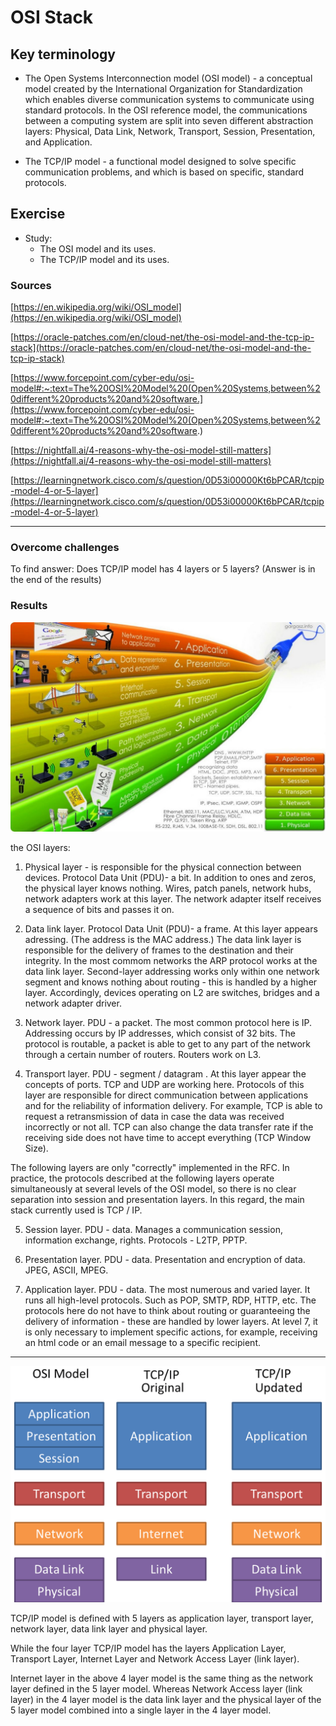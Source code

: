 # OSI Stack

## Key terminology
- The Open Systems Interconnection model (OSI model) - a conceptual model created by the International Organization for Standardization which enables diverse communication systems to communicate using standard protocols. In the OSI reference model, the communications between a computing system are split into seven different abstraction layers: Physical, Data Link, Network, Transport, Session, Presentation, and Application.

- The TCP/IP model - a functional model designed to solve specific communication problems, and which is based on specific, standard protocols. 

## Exercise
 - Study:
    - The OSI model and its uses.
    - The TCP/IP model and its uses.

### Sources
[https://en.wikipedia.org/wiki/OSI_model](https://en.wikipedia.org/wiki/OSI_model)

[https://oracle-patches.com/en/cloud-net/the-osi-model-and-the-tcp-ip-stack](https://oracle-patches.com/en/cloud-net/the-osi-model-and-the-tcp-ip-stack)

[https://www.forcepoint.com/cyber-edu/osi-model#:~:text=The%20OSI%20Model%20(Open%20Systems,between%20different%20products%20and%20software.](https://www.forcepoint.com/cyber-edu/osi-model#:~:text=The%20OSI%20Model%20(Open%20Systems,between%20different%20products%20and%20software.)

[https://nightfall.ai/4-reasons-why-the-osi-model-still-matters](https://nightfall.ai/4-reasons-why-the-osi-model-still-matters)

[https://learningnetwork.cisco.com/s/question/0D53i00000Kt6bPCAR/tcpip-model-4-or-5-layer](https://learningnetwork.cisco.com/s/question/0D53i00000Kt6bPCAR/tcpip-model-4-or-5-layer)

****

### Overcome challenges
To find answer:
Does TCP/IP model has 4 layers or 5 layers? (Answer is in the end of the results)

### Results
![image](/00_includes/networking_01_OSI_1.jpeg)

the OSI layers:
1. Physical layer - is responsible for the physical connection between devices. Protocol Data Unit (PDU)- a bit. In addition to ones and zeros, the physical layer knows nothing. Wires, patch panels, network hubs, network adapters work at this layer. The network adapter itself receives a sequence of bits and passes it on.

2. Data link layer. Protocol Data Unit (PDU)- a frame. At this layer appears adressing. (The address is the MAC address.) The data link layer is responsible for the delivery of frames to the destination and their integrity. In the most commom networks the ARP protocol works at the data link layer. Second-layer addressing works only within one network segment and knows nothing about routing - this is handled by a higher layer. Accordingly, devices operating on L2 are switches, bridges and a network adapter driver.

3. Network layer. PDU - a packet. The most common protocol here is IP. Addressing occurs by IP addresses, which consist of 32 bits. The protocol is routable, a packet is able to get to any part of the network through a certain number of routers. Routers work on L3.

4. Transport layer. PDU - segment / datagram . At this layer appear the concepts of ports. TCP and UDP are working here. Protocols of this layer are responsible for direct communication between applications and for the reliability of information delivery. For example, TCP is able to request a retransmission of data in case the data was received incorrectly or not all. TCP can also change the data transfer rate if the receiving side does not have time to accept everything (TCP Window Size).

The following layers are only "correctly" implemented in the RFC. In practice, the protocols described at the following layers operate simultaneously at several levels of the OSI model, so there is no clear separation into session and presentation layers. In this regard, the main stack currently used is TCP / IP.

5. Session layer. PDU - data. Manages a communication session, information exchange, rights. Protocols - L2TP, PPTP.

6. Presentation layer. PDU - data. Presentation and encryption of data. JPEG, ASCII, MPEG.

7. Application layer. PDU - data. The most numerous and varied layer. It runs all high-level protocols. Such as POP, SMTP, RDP, HTTP, etc. The protocols here do not have to think about routing or guaranteeing the delivery of information - these are handled by lower layers. At level 7, it is only necessary to implement specific actions, for example, receiving an html code or an email message to a specific recipient.

****
![image](/00_includes/networking_01_OSI_2.png)

TCP/IP model is defined with 5 layers as application layer, transport layer, network layer, data link layer and physical layer.

While
the four layer TCP/IP model has the layers Application Layer, Transport Layer, Internet Layer and Network Access Layer (link layer).

Internet layer in the above 4 layer model is the same thing as the network layer defined in the 5 layer model. Whereas
Network Access layer (link layer) in the 4 layer model is the data link layer and the physical layer of the 5 layer model combined into a single layer in the 4 layer model.
